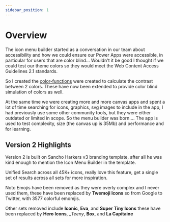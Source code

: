 ```yaml
---
sidebar_position: 1
---
```


# Overview

The icon menu builder started as a conversation in our team about accessibility and how we could ensure our Power Apps were accessible, in particular for users that are color blind... Wouldn't it be good I thought if we could test our theme colors so they would meet the Web Content Access Guidelines 2.1 standards.

So I created the [color-functions](https://github.com/P3N-101/color-functions) were created to calculate the contrast between 2 colors. These have now been extended to provide color blind simulation of colors as well.

At the same time we were creating more and more canvas apps and spent a lot of time searching for icons, graphics, svg images to include in the app, I had previously use some other community tools, but they were either outdated or limited in scope.  So the menu builder was born.... The app is used to test complexity, size (the canvas up is 35Mb) and performance and for learning. 

## Version 2 Highlights

Version 2 is built on Sancho Harkers v3 branding template, after all he was kind enough to mention the Icon Menu Builder in the template.

Unified Search across all 45K+ icons, really love this feature, get a single set of results across all sets for more inspiration.

Noto Emojis have been removed as they were overly complex and I never used them, these have been replaced by __Twemoji Icons__ so from Google to Twitter, with 3577 colorful emomjis.

Other sets removed include __Iconic__, __Eva__, and __Super Tiny Icons__ these have been replaced by __Hero Icons__, __Teeny_, __Box__, and  __La Capitaine__